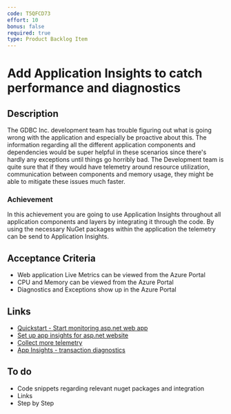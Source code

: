```yaml
---
code: T5QFCD73
effort: 10
bonus: false
required: true 
type: Product Backlog Item 
---
```

# Add Application Insights to catch performance and diagnostics #

## Description ##

The GDBC Inc. development team has trouble figuring out what is going wrong with the application and especially be proactive about this. The information regarding all the different application components and dependencies would be super helpful in these scenarios since there's hardly any exceptions until things go horribly bad. The Development team is quite sure that if they would have telemetry around resource utilization, communication between components and memory usage, they might be able to mitigate these issues much faster. 

### Achievement ###
In this achievement you are going to use Application Insights throughout all application components and layers by integrating it through the code. By using the necessary NuGet packages within the application the telemetry can be send to Application Insights.

## Acceptance Criteria ##
* Web application Live Metrics can be viewed from the Azure Portal
* CPU and Memory can be viewed from the Azure Portal
* Diagnostics and Exceptions show up in the Azure Portal

## Links ##
* [Quickstart - Start monitoring asp.net web app](https://docs.microsoft.com/en-us/azure/application-insights/quick-monitor-portal)
* [Set up app insights for asp.net website](https://docs.microsoft.com/en-us/azure/application-insights/app-insights-asp-net)
* [Collect more telemetry](https://docs.microsoft.com/en-us/azure/application-insights/app-insights-asp-net-more)
* [App Insights - transaction diagnostics](https://docs.microsoft.com/en-us/azure/application-insights/app-insights-transaction-diagnostics)

## To do ##
* Code snippets regarding relevant nuget packages and integration
* Links
* Step by Step